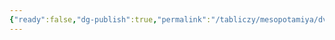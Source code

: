 ```yaml
---
{"ready":false,"dg-publish":true,"permalink":"/tabliczy/mesopotamiya/dvorecz-sargona-i/","dgPassFrontmatter":true}
---
```



